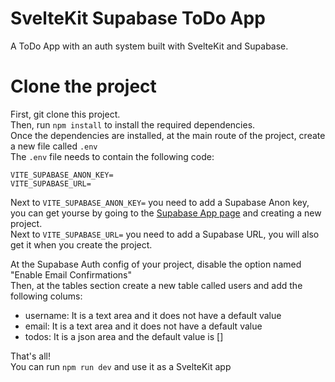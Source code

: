 # SvelteKit Supabase ToDo App
A ToDo App with an auth system built with SvelteKit and Supabase.

# Clone the project
First, git clone this project. <br>
Then, run `npm install` to install the required dependencies. <br>
Once the dependencies are installed, at the main route of the project, create a new file called `.env` <br>
The `.env` file needs to contain the following code: 

```.env
VITE_SUPABASE_ANON_KEY=
VITE_SUPABASE_URL=
```

Next to `VITE_SUPABASE_ANON_KEY=` you need to add a Supabase Anon key, you can get yourse by going to the [Supabase App page](https://app.supabase.io) and creating a new project.<br>
Next to `VITE_SUPABASE_URL=` you need to add a Supabase URL, you will also get it when you create the project.<br>

At the Supabase Auth config of your project, disable the option named "Enable Email Confirmations" <br>
Then, at the tables section create a new table called users and add the following colums: <br>

- username: It is a text area and it does not have a default value
- email: It is a text area and it does not have a default value
- todos: It is a json area and the default value is []

That's all! <br>
You can run `npm run dev` and use it as a SvelteKit app
